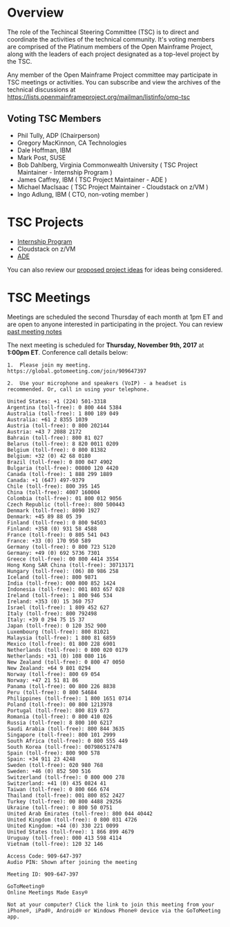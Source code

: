 # Overview

The role of the Techincal Steering Committee (TSC) is to direct and coordinate the activities of the technical community. It's voting members are comprised of the Platinum members of the Open Mainframe Project, along with the leaders of each project designated as a top-level project by the TSC.

Any member of the Open Mainframe Project committee may participate in TSC meetings or activities. You can subscribe and view the archives of the technical discussions at https://lists.openmainframeproject.org/mailman/listinfo/omp-tsc

## Voting TSC Members

  * Phil Tully, ADP (Chairperson)
  * Gregory MacKinnon, CA Technologies
  * Dale Hoffman, IBM
  * Mark Post, SUSE
  * Bob Dahlberg, Virginia Commonwealth University ( TSC Project Maintainer - Internship Program )
  * James Caffrey, IBM ( TSC Project Maintainer - ADE )
  * Michael MacIsaac ( TSC Project Maintainer - Cloudstack on z/VM )
  * Ingo Adlung, IBM ( CTO, non-voting member )

# TSC Projects

  * [Internship Program](projects/internship.md)
  * Cloudstack on z/VM
  * [ADE](https://github.com/openmainframeproject/ade)
  
You can also review our [proposed project ideas](proposed.md) for ideas being considered.

# TSC Meetings

Meetings are scheduled the second Thursday of each month at 1pm ET and are open to anyone interested in participating in the project. You can review [past meeting notes](/meeting_notes)

The next meeting is scheduled for **Thursday, November 9th, 2017** at **1:00pm ET**. Conference call details below:

```
1.  Please join my meeting.
https://global.gotomeeting.com/join/909647397

2.  Use your microphone and speakers (VoIP) - a headset is recommended. Or, call in using your telephone.

United States: +1 (224) 501-3318
Argentina (toll-free): 0 800 444 5384
Australia (toll-free): 1 800 189 049
Australia: +61 2 8355 1039
Austria (toll-free): 0 800 202144
Austria: +43 7 2088 2172
Bahrain (toll-free): 800 81 027
Belarus (toll-free): 8 820 0011 0209
Belgium (toll-free): 0 800 81382
Belgium: +32 (0) 42 68 0180
Brazil (toll-free): 0 800 047 4902
Bulgaria (toll-free): 00800 120 4420
Canada (toll-free): 1 888 299 1889
Canada: +1 (647) 497-9379
Chile (toll-free): 800 395 145
China (toll-free): 4007 160004
Colombia (toll-free): 01 800 012 9056
Czech Republic (toll-free): 800 500443
Denmark (toll-free): 8090 1927
Denmark: +45 89 88 05 39
Finland (toll-free): 0 800 94503
Finland: +358 (0) 931 58 4588
France (toll-free): 0 805 541 043
France: +33 (0) 170 950 589
Germany (toll-free): 0 800 723 5120
Germany: +49 (0) 692 5736 7301
Greece (toll-free): 00 800 4414 3554
Hong Kong SAR China (toll-free): 30713171
Hungary (toll-free): (06) 80 986 258
Iceland (toll-free): 800 9871
India (toll-free): 000 800 852 1424
Indonesia (toll-free): 001 803 657 028
Ireland (toll-free): 1 800 946 534
Ireland: +353 (0) 15 360 757
Israel (toll-free): 1 809 452 627
Italy (toll-free): 800 792498
Italy: +39 0 294 75 15 37
Japan (toll-free): 0 120 352 900
Luxembourg (toll-free): 800 81021
Malaysia (toll-free): 1 800 81 6859
Mexico (toll-free): 01 800 228 6901
Netherlands (toll-free): 0 800 020 0179
Netherlands: +31 (0) 108 080 116
New Zealand (toll-free): 0 800 47 0050
New Zealand: +64 9 801 0294
Norway (toll-free): 800 69 054
Norway: +47 21 51 81 86
Panama (toll-free): 00 800 226 8838
Peru (toll-free): 0 800 54684
Philippines (toll-free): 1 800 1651 0714
Poland (toll-free): 00 800 1213978
Portugal (toll-free): 800 819 673
Romania (toll-free): 0 800 410 026
Russia (toll-free): 8 800 100 6217
Saudi Arabia (toll-free): 800 844 3635
Singapore (toll-free): 800 101 2999
South Africa (toll-free): 0 800 555 449
South Korea (toll-free): 007986517478
Spain (toll-free): 800 900 578
Spain: +34 911 23 4248
Sweden (toll-free): 020 980 768
Sweden: +46 (0) 852 500 516
Switzerland (toll-free): 0 800 000 278
Switzerland: +41 (0) 435 0824 41
Taiwan (toll-free): 0 800 666 674
Thailand (toll-free): 001 800 852 2427
Turkey (toll-free): 00 800 4488 29256
Ukraine (toll-free): 0 800 50 0751
United Arab Emirates (toll-free): 800 044 40442
United Kingdom (toll-free): 0 800 031 4726
United Kingdom: +44 (0) 330 221 0099
United States (toll-free): 1 866 899 4679
Uruguay (toll-free): 000 413 598 4114
Vietnam (toll-free): 120 32 146

Access Code: 909-647-397
Audio PIN: Shown after joining the meeting

Meeting ID: 909-647-397

GoToMeeting®
Online Meetings Made Easy®

Not at your computer? Click the link to join this meeting from your iPhone®, iPad®, Android® or Windows Phone® device via the GoToMeeting app.
```
